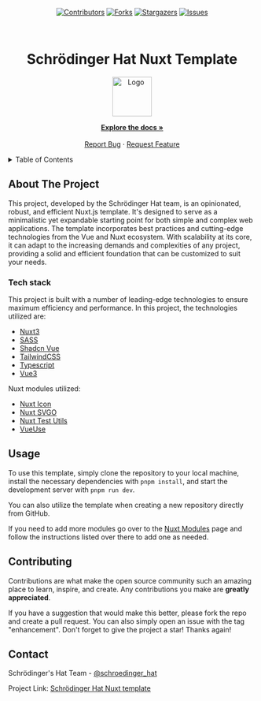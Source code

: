 <div align='center'>

[![Contributors][contributors-shield]][contributors-url]
[![Forks][forks-shield]][forks-url]
[![Stargazers][stars-shield]][stars-url]
[![Issues][issues-shield]][issues-url]

</div>

<!-- PROJECT LOGO -->
<br />
<div align="center">
  <h1>Schrödinger Hat Nuxt Template</h1>

  <a href="https://github.com/schroedinger-Hat/template">
    <img src="assets/svg/sh-logo.svg" alt="Logo" width="80" height="80">
  </a>

  <p align="center">
    <a href="https://github.com/schroedinger-Hat/template/blob/main/README.md"><strong>Explore the docs »</strong></a>
    <br />
    <br />
    <a href="https://github.com/schroedinger-Hat/Template/issues">Report Bug</a>
    ·
    <a href="https://github.com/schroedinger-Hat/Template/issues">Request Feature</a>
  </p>
</div>

<!-- TABLE OF CONTENTS -->
<details>
  <summary>Table of Contents</summary>
  <ol>
    <li>
      <a href="#about-the-project">About The Project</a>
      <ul>
        <li><a href="#tech-stack">Built With</a></li>
      </ul>
    </li>
    <li><a href="#usage">Usage</a></li>
    <li><a href="#contributing">Contributing</a></li>
    <li><a href="#contact">Contact</a></li>
  </ol>
</details>

<!-- ABOUT THE PROJECT -->
## About The Project

This project, developed by the Schrödinger Hat team, is an opinionated, robust, and efficient Nuxt.js template. It's designed to serve as a minimalistic yet expandable starting point for both simple and complex web applications. The template incorporates best practices and cutting-edge technologies from the Vue and Nuxt ecosystem. With scalability at its core, it can adapt to the increasing demands and complexities of any project, providing a solid and efficient foundation that can be customized to suit your needs.

### Tech stack

This project is built with a number of leading-edge technologies to ensure maximum efficiency and performance.
In this project, the technologies utilized are:

- [Nuxt3](https://nuxt.com/)
- [SASS](https://sass-lang.com/)
- [Shadcn Vue](https://www.shadcn-vue.com/)
- [TailwindCSS](https://tailwindcss.com/)
- [Typescript](https://www.typescriptlang.org/)
- [Vue3](https://vuejs.org/)

Nuxt modules utilized:
- [Nuxt Icon ](https://nuxt.com/modules/icon)
- [Nuxt SVGO](https://nuxt.com/modules/nuxt-svgo)
- [Nuxt Test Utils](https://github.com/nuxt/test-utils)
- [VueUse](https://nuxt.com/modules/vueuse)

## Usage

To use this template, simply clone the repository to your local machine, install the necessary dependencies with `pnpm install`, and start the development server with `pnpm run dev`.

You can also utilize the template when creating a new repository directly from GitHub.

If you need to add more modules go over to the [Nuxt Modules](https://nuxt.com/modules) page and follow the instructions listed over there to add one as needed.

## Contributing

Contributions are what make the open source community such an amazing place to learn, inspire, and create. Any contributions you make are **greatly appreciated**.

If you have a suggestion that would make this better, please fork the repo and create a pull request. You can also simply open an issue with the tag "enhancement".
Don't forget to give the project a star! Thanks again!

<!-- CONTACT -->

## Contact

Schrödinger's Hat Team - [@schroedinger_hat](mailto:dev@schroedinger-hat.org)

Project Link: [Schrödinger Hat Nuxt template](https://github.com/schroedinger-Hat/sh-nuxt-template)

<!-- MARKDOWN LINKS & IMAGES -->
<!-- https://www.markdownguide.org/basic-syntax/#reference-style-links -->

[contributors-shield]: https://img.shields.io/github/contributors/schroedinger-Hat/sh-nuxt-template.svg?style=for-the-badge
[contributors-url]: https://github.com/schroedinger-Hat/sh-nuxt-template/graphs/contributors
[forks-shield]: https://img.shields.io/github/forks/schroedinger-Hat/sh-nuxt-template.svg?style=for-the-badge
[forks-url]: https://github.com/schroedinger-Hat/sh-nuxt-template/network/members
[stars-shield]: https://img.shields.io/github/stars/schroedinger-Hat/sh-nuxt-template?style=for-the-badge
[stars-url]: https://github.com/schroedinger-Hat/sh-nuxt-template/stargazers
[issues-shield]: https://img.shields.io/github/issues/schroedinger-Hat/sh-nuxt-template.svg?style=for-the-badge
[issues-url]: https://github.com/schroedinger-Hat/sh-nuxt-template/issues
